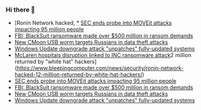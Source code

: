 ### Hi there 👋

<!--START_SECTION:feed-->
* [Ronin Network hacked, * [SEC ends probe into MOVEit attacks impacting 95 million people](https://www.bleepingcomputer.com/news/security/sec-ends-probe-into-moveit-attacks-impacting-95-million-people/)
* [FBI: BlackSuit ransomware made over $500 million in ransom demands](https://www.bleepingcomputer.com/news/security/fbi-blacksuit-ransomware-made-over-500-million-in-ransom-demands/)
* [New CMoon USB worm targets Russians in data theft attacks](https://www.bleepingcomputer.com/news/security/new-cmoon-usb-worm-targets-russians-in-data-theft-attacks/)
* [Windows Update downgrade attack "unpatches" fully-updated systems](https://www.bleepingcomputer.com/news/microsoft/windows-update-downgrade-attack-unpatches-fully-updated-systems/)
* [McLaren hospitals disruption linked to INC ransomware attack](https://www.bleepingcomputer.com/news/security/mclaren-hospitals-disruption-linked-to-inc-ransomware-attack/)2 million returned by "white hat" hackers](https://www.bleepingcomputer.com/news/security/ronin-network-hacked-12-million-returned-by-white-hat-hackers/)
* [SEC ends probe into MOVEit attacks impacting 95 million people](https://www.bleepingcomputer.com/news/security/sec-ends-probe-into-moveit-attacks-impacting-95-million-people/)
* [FBI: BlackSuit ransomware made over $500 million in ransom demands](https://www.bleepingcomputer.com/news/security/fbi-blacksuit-ransomware-made-over-500-million-in-ransom-demands/)
* [New CMoon USB worm targets Russians in data theft attacks](https://www.bleepingcomputer.com/news/security/new-cmoon-usb-worm-targets-russians-in-data-theft-attacks/)
* [Windows Update downgrade attack "unpatches" fully-updated systems](https://www.bleepingcomputer.com/news/microsoft/windows-update-downgrade-attack-unpatches-fully-updated-systems/)
<!--END_SECTION:feed-->

<!--
**frankenk/frankenk** is a ✨ _special_ ✨ repository because its `README.md` (this file) appears on your GitHub profile.

Here are some ideas to get you started:

- 🔭 I’m currently working on ...
- 🌱 I’m currently learning ...
- 👯 I’m looking to collaborate on ...
- 🤔 I’m looking for help with ...
- 💬 Ask me about ...
- 📫 How to reach me: ...
- 😄 Pronouns: ...
- ⚡ Fun fact: ...
-->



